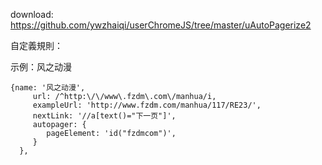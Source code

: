 download: https://github.com/ywzhaiqi/userChromeJS/tree/master/uAutoPagerize2

自定義規則：

示例：风之动漫

    {name: '风之动漫',
		 url: /^http:\/\/www\.fzdm\.com\/manhua/i,
		 exampleUrl: 'http://www.fzdm.com/manhua/117/RE23/',
		 nextLink: '//a[text()="下一页"]',
		 autopager: {
			pageElement: 'id("fzdmcom")',
		 }
	  }, 